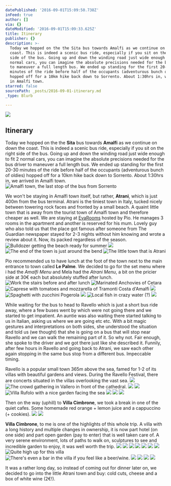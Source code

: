 ```yaml
---
datePublished: '2016-09-01T15:09:50.738Z'
inFeed: true
author: []
via: {}
dateModified: '2016-09-01T15:09:33.625Z'
title: Itinerary
publisher: {}
description: >-
  Today we hopped on the the Sita bus towards Amalfi as we continue on down the
  coast. This is indeed a scenic bus ride, especially if you sit on the right
  side of the bus. Going up and down the winding road just wide enough to fit 2
  normal cars, you can imagine the absolute precisions needed for the bus driver
  to maneuver a full length bus. We ended up standing for the first 20-30
  minutes of the ride before half of the occupants (adventurous bunch of oldies)
  hopped off for a 10km hike back down to Sorrento. About 1:30hrs in, we arrived
  in Amalfi town.
starred: false
sourcePath: _posts/2016-09-01-itinerary.md
_type: Blurb

---
```

![](https://the-grid-user-content.s3-us-west-2.amazonaws.com/44939c83-491d-48b7-b710-001f448c513a.jpg)

## Itinerary

Today we hopped on the the **Sita** bus towards **Amalfi** as we continue on down the coast. This is indeed a scenic bus ride, especially if you sit on the right side of the bus. Going up and down the winding road just wide enough to fit 2 normal cars, you can imagine the absolute precisions needed for the bus driver to maneuver a full length bus. We ended up standing for the first 20-30 minutes of the ride before half of the occupants (adventurous bunch of oldies) hopped off for a 10km hike back down to Sorrento. About 1:30hrs in, we arrived in Amalfi town.
![Amalfi town, the last stop of the bus from Sorrento](https://the-grid-user-content.s3-us-west-2.amazonaws.com/73a7928f-8904-4d7e-b9d3-465f6d59c67d.jpg)

We won't be staying in Amalfi town itself, but rather, **Atrani**, which is just 400m from the bus terminal. Atrani is the tiniest town in Italy, tucked nicely between towering rock faces and fronted by a small beach. A quaint little town that is away from the tourist town of Amalfi town and therefore cheaper as well. We are staying at [EvaRooms][0] hosted by Pio. He manages 3 rooms in the apartment and another is reserved for his mum. Lovely guy who also told us that the place got famous after someone from The Guardian newspaper stayed for 2-3 nights without him knowing and wrote a review about it. Now, its packed regardless of the season.
![Bulldozer getting the beach ready for summer](https://the-grid-user-content.s3-us-west-2.amazonaws.com/5ffe087e-93a3-4cec-9dbe-33d439cd6181.jpg)
![](https://the-grid-user-content.s3-us-west-2.amazonaws.com/b980cd14-5f96-429a-b6fa-69d96486d7aa.jpg)
![The end of the town is just around the bend](https://the-grid-user-content.s3-us-west-2.amazonaws.com/c0a45052-2653-43d0-9762-fc59fba6539b.jpg)
![The little town that is Atrani](https://the-grid-user-content.s3-us-west-2.amazonaws.com/6b97160e-5e2a-4464-a6d7-8668b847e92a.jpg)

Pio recommended us to have lunch at the foot of the town next to the main entrance to town called **Le Palme**. We decided to go for the set menu where i had the _Amalfi Menu_ and Mela had the _Atrani Menu_, a bit on the pricier side at 30€ each but absolutely stuffed after lunch.
![Work the stairs before and after lunch](https://the-grid-user-content.s3-us-west-2.amazonaws.com/d05338c0-dbed-4657-ac44-7d21958d9104.jpg)
![Marinated Anchovies of Cetara](https://the-grid-user-content.s3-us-west-2.amazonaws.com/abcb4119-7ae6-4dae-bc9f-e8e4fa3e796f.jpg)
![Caprese with tomatoes and mozzarella of Tramonti Costa d'Amalfi](https://the-grid-user-content.s3-us-west-2.amazonaws.com/89ab3b62-abed-4ffe-bd6c-0ac9abb572cf.jpg)
![](https://the-grid-user-content.s3-us-west-2.amazonaws.com/b8e33ac2-60b9-4e7c-9961-521b53920fed.jpg)
![Spaghetti with zucchini Pogerola](https://the-grid-user-content.s3-us-west-2.amazonaws.com/e9b46e6a-b532-423f-b715-d19b5313dc73.jpg)
![](https://the-grid-user-content.s3-us-west-2.amazonaws.com/c84cb125-3083-409a-aa53-5dbc05a5de4d.jpg)
![Local fish in crazy water (?)](https://the-grid-user-content.s3-us-west-2.amazonaws.com/354cf700-f05b-454f-af96-1dbc563cc882.jpg)
![](https://the-grid-user-content.s3-us-west-2.amazonaws.com/7a1d45ba-dbfa-4a4e-96e1-f51009d8f8e1.jpg)

While waiting for the bus to head to Ravello which is just a short bus ride away, where a few buses went by which were not going there and we started to get impatient. An auntie was also waiting there started talking to us in Italian, asking us where we are going etc etc. With a bit magic gestures and interpretations on both sides, she understood the situation and told us (we thought) that she is going on a bus that will stop near Ravello and we can walk the remaining part of it. So why not. Fair enough, she spoke to the driver and we got there just like she described it. Funnily, after few hours in Ravello and going back to Atrani, we saw each other again stopping in the same bus stop from a different bus. Impeccable timing.

Ravello is a popular small town 365m above the sea, famed for 1-2 of its villas with beautiful gardens and views. During the Ravello Festival, there are concerts situated in the villas overlooking the vast sea.
![](https://the-grid-user-content.s3-us-west-2.amazonaws.com/19c1afb5-67aa-457d-b544-7c2324f935f3.jpg)
![The crowd gathering in Vallero in front of the cathedral.](https://the-grid-user-content.s3-us-west-2.amazonaws.com/40609709-00e8-46cd-8e47-03b99a54454e.jpg)
![](https://the-grid-user-content.s3-us-west-2.amazonaws.com/299aac39-8848-445a-bb6e-24ce03ab321c.jpg)
![](https://the-grid-user-content.s3-us-west-2.amazonaws.com/5b501e21-3947-44f2-862f-1df5b800fc9d.jpg)
![Villa Rufolo with a nice garden facing the sea](https://the-grid-user-content.s3-us-west-2.amazonaws.com/4d8d8ab6-7132-4c57-b6c0-b31117f63572.jpg)
![](https://the-grid-user-content.s3-us-west-2.amazonaws.com/a8fdc8b4-19e3-4cd5-9165-21a59f1fea39.jpg)
![](https://the-grid-user-content.s3-us-west-2.amazonaws.com/45b29e9d-aa1d-46be-9f06-ffbb23437d9a.jpg)
![](https://the-grid-user-content.s3-us-west-2.amazonaws.com/74892b73-6077-43d5-a715-6b7b652aa1df.jpg)

Then on the way (uphill) to **Villa Cimbrone**, we took a break in one of the quiet cafes. Some homemade red orange + lemon juice and a cappuccino (+ cookies).
![](https://the-grid-user-content.s3-us-west-2.amazonaws.com/d1fd044e-9d72-4847-a4fd-c350e02291b0.jpg)
![](https://the-grid-user-content.s3-us-west-2.amazonaws.com/df6db913-910e-4962-9e76-9ed76b1da898.jpg)

**Villa Cimbrone**, to me is one of the highlights of this whole trip. A villa with a long history and multiple changes in ownership, it is now part hotel (on one side) and part open garden (pay to enter) that is well taken care of. A very serene environment, lots of paths to walk on, sculptures to see and incredible garden to enjoy, it was well worth the trip.
![](https://the-grid-user-content.s3-us-west-2.amazonaws.com/adfd274b-15d4-4a59-a17b-761c49914d39.jpg)
![](https://the-grid-user-content.s3-us-west-2.amazonaws.com/c5ec050e-5d2d-4147-bb0c-8766d9b7ac60.jpg)
![](https://the-grid-user-content.s3-us-west-2.amazonaws.com/e6c160a0-4e39-4087-b1c1-1f2ce84bb4fb.jpg)
![](https://the-grid-user-content.s3-us-west-2.amazonaws.com/ce06257d-8fa8-40fb-93ff-b7984193b183.jpg)
![](https://the-grid-user-content.s3-us-west-2.amazonaws.com/8190e85d-63e6-4c78-88e2-25d1ec112376.jpg)
![](https://the-grid-user-content.s3-us-west-2.amazonaws.com/69d652b2-823e-46b3-b958-ab58ff25393e.jpg)
![](https://the-grid-user-content.s3-us-west-2.amazonaws.com/373cb31a-039f-4d29-85f7-9ab1312502df.jpg)
![Quite high up for this villa](https://the-grid-user-content.s3-us-west-2.amazonaws.com/de48d21f-a50c-415b-b5f0-dfe72a47cc46.jpg)
![There's even a bar in the villa if you feel like a beer/wine.](https://the-grid-user-content.s3-us-west-2.amazonaws.com/2a37b39d-8b47-4f95-822d-5f318ac9cfcc.jpg)
![](https://the-grid-user-content.s3-us-west-2.amazonaws.com/83049bf3-f032-400c-aa39-6204929c11d6.jpg)
![](https://the-grid-user-content.s3-us-west-2.amazonaws.com/8f03dc0b-0c6f-43d6-b56e-166d634b8954.jpg)
![](https://the-grid-user-content.s3-us-west-2.amazonaws.com/aa30798a-8209-4db4-8246-c8714779d03a.jpg)
![](https://the-grid-user-content.s3-us-west-2.amazonaws.com/6dc1ffb3-0148-4fe0-8634-e727e927fd12.jpg)

It was a rather long day, so instead of coming out for dinner later on, we decided to go into the little Atrani town and buy: cold cuts, cheese and a box of white wine (2€!).

[0]: http://www.evarooms.it/lang1/